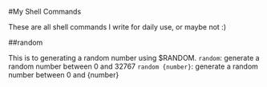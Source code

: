 #My Shell Commands

These are all shell commands I write for daily use, or maybe not :)

##random

This is to generating a random number using $RANDOM.
`random`: generate a random number between 0 and 32767
`random {number}`: generate a random number between 0 and {number}
